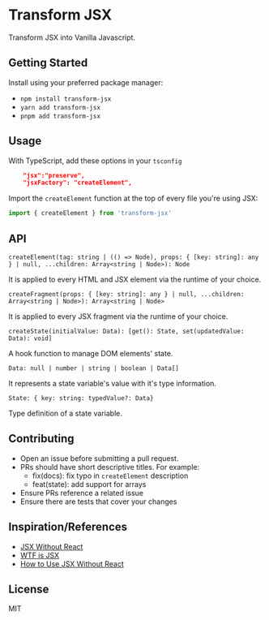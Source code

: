 # Transform JSX

Transform JSX into Vanilla Javascript.

## Getting Started

Install using your preferred package manager:
- `npm install transform-jsx`
- `yarn add transform-jsx`
- `pnpm add transform-jsx`

## Usage

With TypeScript, add these options in your `tsconfig`

```json
    "jsx":"preserve",
    "jsxFactory": "createElement",
```

Import the `createElement` function at the top of every file you're using JSX:
```javascript
import { createElement } from 'transform-jsx'
```

## API

`createElement(tag: string | (() => Node), props: { [key: string]: any } | null, ...children: Array<string | Node>): Node`

It is applied to every HTML and JSX element via the runtime of your choice.

`createFragment(props: { [key: string]: any } | null, ...children: Array<string | Node>): Array<string | Node>`

It is applied to every JSX fragment via the runtime of your choice.

`createState(initialValue: Data): [get(): State, set(updatedValue: Data): void]`

A hook function to manage DOM elements' state.

`Data: null | number | string | boolean | Data[]`

It represents a state variable's value with it's type information.

`State: { key: string: typedValue?: Data}`

Type definition of a state variable.

## Contributing

- Open an issue before submitting a pull request.
- PRs should have short descriptive titles. For example:
    - fix(docs): fix typo in `createElement` description
    - feat(state): add support for arrays
- Ensure PRs reference a related issue
- Ensure there are tests that cover your changes

## Inspiration/References

- [JSX Without React](https://blog.stchur.com/jsx-without-react/)
- [WTF is JSX](https://web.archive.org/web/20170918095722/https://jasonformat.com/wtf-is-jsx/)
- [How to Use JSX Without React](https://betterprogramming.pub/how-to-use-jsx-without-react-21d23346e5dc)

## License

MIT